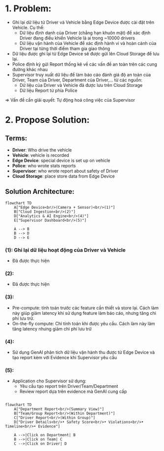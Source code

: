 # 1. Problem:
- Ghi lại dữ liệu từ Driver và Vehicle bằng Edge Device được cài đặt trên Vehicle. Cụ thể:
  - Dữ liệu định danh của Driver (chẳng hạn khuôn mặt) để xác định Driver đang điều khiển Vehicle là ai trong ~10000 drivers
  - Dữ liệu vận hành của Vehicle để xác định hành vi và hoàn cảnh của Driver tại từng thời điểm tham gia giao thông
- Dữ liệu được ghi lại từ Edge Device sẽ được gửi lên Cloud Storage để lưu lại.
- Police định kỳ gửi Report thống kê về các vấn đề an toàn trên các cung đường khác nhau
- Supervisor truy xuất dữ liệu để làm báo cáo đánh giá độ an toàn của Driver, Team của Driver, Department của Driver,... từ các nguồn:
  - Dữ liệu của Driver và Vehicle đã được lưu trên Cloud Storage
  - Dữ liệu Report từ phía Police

=> Vấn đề cần giải quyết: Tự động hoá công việc của Supervisor

# 2. Propose Solution:

## Terms:
- **Driver**: Who drive the vehicle
- **Vehicle**: vehicle is recorded
- **Edge Device**: special device is set up on vehicle
- **Police**: who wrote stats reports
- **Supervisor**: who wrote report about safety of Driver
- **Cloud Storage**: place store data from Edge Device

## Solution Architecture:

```mermaid
flowchart TD
    A["Edge Device<br/>(Camera + Sensor)<br/>(1)"]
    B["Cloud Ingestion<br/>(2)"]
    D["Analytics & AI Engine<br/>(4)"]
    E["Supervisor Dashboard<br/>(5)"]

    A --> B
    B --> D
    D --> E
```

### (1): Ghi lại dữ liệu hoạt động của Driver và Vehicle 
- Đã được thực hiện
### (2):  
- Đã được thực hiện
### (3): 
- Pre-compute: tính toán trước các feature cần thiết và store lại. Cách làm này giúp giảm latency khi sử dụng feature làm báo cáo, nhưng tăng chi phí lưu trữ.
- On-the-fly compute: Chỉ tính toán khi được yêu cầu. Cách làm này làm tăng latency nhưng giảm chi phí lưu trữ

### (4):
- Sử dụng GenAI phân tích dữ liệu vận hành thu được từ Edge Device và tạo report kèm với Evidence khi Supervisor yêu cầu

### (5):
- Application cho Supervisor sử dụng:
  - Yêu cầu tạo report trên Driver/Team/Department
  - Review report dựa trên evidence mà GenAI cung cấp
 
```mermaid

flowchart TD
    A["Department Report<br/>(Summary View)"]
    B["Team/Group Report<br/>(Within Department)"]
    C["Driver Report<br/>(Within Group)"]
    D["Driver Details<br/>• Safety Score<br/>• Violations<br/>• Timeline<br/>• Evidence"]

    A -->|Click on Department| B
    B -->|Click on Team| C
    C -->|Click on Driver| D


``` 


